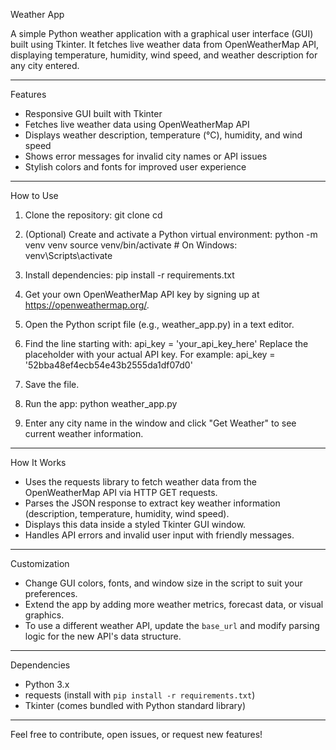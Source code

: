 Weather App

A simple Python weather application with a graphical user interface (GUI) built using Tkinter. It fetches live weather data from OpenWeatherMap API, displaying temperature, humidity, wind speed, and weather description for any city entered.

---

Features

- Responsive GUI built with Tkinter
- Fetches live weather data using OpenWeatherMap API
- Displays weather description, temperature (°C), humidity, and wind speed
- Shows error messages for invalid city names or API issues
- Stylish colors and fonts for improved user experience

---

How to Use

1. Clone the repository:
   git clone <repository-url>
   cd <repository-folder>

2. (Optional) Create and activate a Python virtual environment:
   python -m venv venv
   source venv/bin/activate      # On Windows: venv\Scripts\activate

3. Install dependencies:
   pip install -r requirements.txt

4. Get your own OpenWeatherMap API key by signing up at https://openweathermap.org/.

5. Open the Python script file (e.g., weather_app.py) in a text editor.

6. Find the line starting with:
   api_key = 'your_api_key_here'
   Replace the placeholder with your actual API key. For example:
   api_key = '52bba48ef4ecb54e43b2555da1df07d0'

7. Save the file.

8. Run the app:
   python weather_app.py

9. Enter any city name in the window and click "Get Weather" to see current weather information.

---

How It Works

- Uses the requests library to fetch weather data from the OpenWeatherMap API via HTTP GET requests.
- Parses the JSON response to extract key weather information (description, temperature, humidity, wind speed).
- Displays this data inside a styled Tkinter GUI window.
- Handles API errors and invalid user input with friendly messages.

---

Customization

- Change GUI colors, fonts, and window size in the script to suit your preferences.
- Extend the app by adding more weather metrics, forecast data, or visual graphics.
- To use a different weather API, update the `base_url` and modify parsing logic for the new API's data structure.

---

Dependencies

- Python 3.x
- requests (install with `pip install -r requirements.txt`)
- Tkinter (comes bundled with Python standard library)

---

Feel free to contribute, open issues, or request new features!

